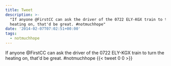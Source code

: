 ```yaml
---
title: Tweet
description: >-
  "If anyone @FirstCC can ask the driver of the 0722 ELY-KGX train to turn the
  heating on, that'd be great. #notmuchhope"
date: '2014-02-07T07:02:51+00:00'
tags:
  - notmuchhope
---
```

If anyone @FirstCC can ask the driver of the 0722 ELY-KGX train to turn the heating on, that'd be great. #notmuchhope
      {{< tweet 0 0 >}}
    
